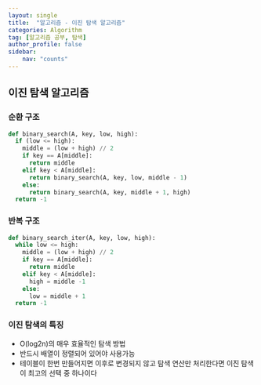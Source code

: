 ```yaml
---
layout: single
title:  "알고리즘 - 이진 탐색 알고리즘"
categories: Algorithm
tag: [알고리즘 공부, 탐색]
author_profile: false
sidebar: 
    nav: "counts"
---
```


## 이진 탐색 알고리즘


### 순환 구조

```python
def binary_search(A, key, low, high):
  if (low <= high):
    middle = (low + high) // 2
    if key == A[middle]:
      return middle
    elif key < A[middle]:
      return binary_search(A, key, low, middle - 1)
    else:
      return binary_search(A, key, middle + 1, high)
  return -1
```

### 반복 구조

```python
def binary_search_iter(A, key, low, high):
  while low <= high:
    middle = (low + high) // 2
    if key == A[middle]:
      return middle
    elif key < A[middle]:
      high = middle -1
    else:
      low = middle + 1
  return -1
```

### 이진 탐색의 특징

- O(log2n)의 매우 효율적인 탐색 방법
- 반드시 배열이 정렬되어 있어야 사용가능 
- 테이블이 한번 만들어지면 이후로 변경되지 않고 탐색 연산만 처리한다면 이진 탐색이 최고의 선택 중 하나이다